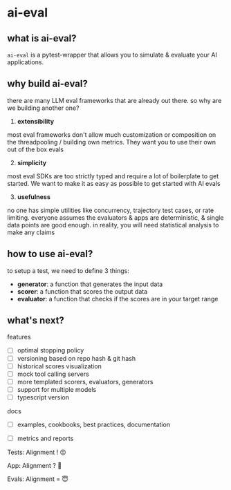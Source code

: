 # ai-eval

## what is ai-eval?
`ai-eval` is a pytest-wrapper that allows you to simulate & evaluate your AI applications.

## why build ai-eval?
there are many LLM eval frameworks that are already out there.
so why are we building another one?

1. **extensibility**

most eval frameworks don't allow much customization or composition on the threadpooling / building own metrics. They want you to use their own out of the box evals

2. **simplicity**

most eval SDKs are too strictly typed and require a lot of boilerplate to get started. We want to make it as easy as possible to get started with AI evals

3. **usefulness**

no one has simple utilities like concurrency, trajectory test cases, or rate limiting.
everyone assumes the evaluators & apps are deterministic, & single data points are good enough. 
in reality, you will need statistical analysis to make any claims

## how to use ai-eval?

to setup a test, we need to define 3 things:
- **generator**: a function that generates the input data
- **scorer**: a function that scores the output data
- **evaluator**: a function that checks if the scores are in your target range

## what's next? 
features
- [ ] optimal stopping policy
- [ ] versioning based on repo hash & git hash
- [ ] historical scores visualization
- [ ] mock tool calling servers 
- [ ] more templated scorers, evaluators, generators
- [ ] support for multiple models
- [ ] typescript version

docs
- [ ] examples, cookbooks, best practices, documentation
- [ ] metrics and reports




Tests: Alignment ! 😡

App: Alignment ? 🧐

Evals: Alignment = 😇